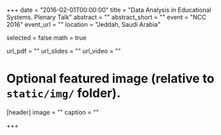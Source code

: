 +++
date = "2016-02-01T00:00:00"
title = "Data Analysis in Educational Systems. Plenary Talk"
abstract = ""
abstract_short = ""
event = "NCC 2016"
event_url = ""
location = "Jeddah, Saudi Arabia"

selected = false
math = true

url_pdf = ""
url_slides = ""
url_video = ""

# Optional featured image (relative to `static/img/` folder).
[header]
image = ""
caption = ""

+++